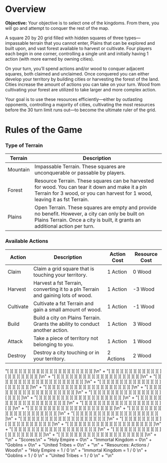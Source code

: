 <!-- I wrote all of this myself then plugged it into chatGPT in order to get it formatted nice and quick.
Here is the link to my conversation: https://chatgpt.com/share/6787c5b8-0fb0-800f-853f-19725daf03e4

 -->

<!-- <h1>Equipment</h1> -->
<h1>Overview</h1>
<p><strong>Objective:</strong> Your objective is to select one of the kingdoms. From there, you will go and attempt to conquer the rest of the map.</p>

<p>A square 20 by 20 grid filled with hidden squares of three types—impassable terrain that you cannot enter, Plains that can be explored and built upon, and vast forest available to harvest or cultivate. Four players each begin in one corner, controlling a single unit and initially having 1 action (with more earned by owning cities).</p>

<p>On your turn, you’ll spend actions and/or wood to conquer adjacent squares, both claimed and unclaimed. Once conquered you can either develop your territory by building cities or harvesting the forest of the land. Cities increase the amount of actions you can take on your turn. Wood from cultivating your forest are utilized to take larger and more complex action.</p>

<p>Your goal is to use these resources efficiently—either by outlasting opponents, controlling a majority of cities, cultivating the most resources before the 30 turn limit runs out—to become the ultimate ruler of the grid.</p>

<h1>Rules of the Game</h1>
<h3>Type of Terrain</h3>
<table>
    <thead>
        <tr>
            <th>Terrain</th>
            <th>Description</th>
        </tr>
    </thead>
    <tbody>
        <tr>
            <td>Mountain</td>
            <td>Impassable Terrain. These squares are unconquerable or passable by players.</td>
        </tr>
        <tr>
            <td>Forest</td>
            <td>Resource Terrain. These squares can be harvested for wood. You can tear it down and make it a pln Terrain for 3 wood, or you can harvest for 1 wood, leaving it as fst Terrain.</td>
        </tr>
        <tr>
            <td>Plains</td>
            <td>Open Terrain. These squares are empty and provide no benefit. However, a city can only be built on Plains Terrain. Once a city is built, it grants an additional action per turn.</td>
        </tr>
    </tbody>
</table>

<h3>Available Actions</h3>
<table>
    <thead>
        <tr>
            <th>Action</th>
            <th>Description</th>
            <th>Action Cost</th>
            <th>Resource Cost</th>
        </tr>
    </thead>
    <tbody>
        <tr>
            <td>Claim</td>
            <td>Claim a grid square that is touching your territory.</td>
            <td>1 Action</td>
            <td>0 Wood</td>
        </tr>
        <tr>
            <td>Harvest</td>
            <td>Harvest a fst Terrain, converting it to a pln Terrain and gaining lots of wood.</td>
            <td>1 Action</td>
            <td>-3 Wood</td>
        </tr>
        <tr>
            <td>Cultivate</td>
            <td>Cultivate a fst Terrain and gain a small amount of wood.</td>
            <td>1 Action</td>
            <td>-1 Wood</td>
        </tr>
        <tr>
            <td>Build</td>
            <td>Build a city on Plains Terrain. Grants the ability to conduct another action.</td>
            <td>1 Action</td>
            <td>3 Wood</td>
        </tr>
        <tr>
            <td>Attack</td>
            <td>Take a piece of territory not belonging to you.</td>
            <td>1 Action</td>
            <td>1 Wood</td>
        </tr>
        <tr>
            <td>Destroy</td>
            <td>Destroy a city touching or in your territory.</td>
            <td>2 Actions</td>
            <td>2 Wood</td>
        </tr>
    </tbody>
</table>
<p>
"[ ][ ][ ][ ][ ][ ][ ][ ][ ][ ][ ][ ][ ][ ][ ][ ][ ][ ][ ][ ]\n" +
"[ ][ ][ ][ ][ ][ ][ ][ ][ ][ ][ ][ ][ ][ ][ ][ ][ ][ ][ ][ ]\n" +
"[ ][ ][ ][ ][ ][ ][ ][ ][ ][ ][ ][ ][ ][ ][ ][ ][ ][ ][ ][ ]\n" +
"[ ][ ][ ][ ][ ][ ][ ][ ][ ][ ][ ][ ][ ][ ][ ][ ][ ][ ][ ][ ]\n" +
"[ ][ ][ ][ ][ ][ ][ ][ ][ ][ ][ ][ ][ ][ ][ ][ ][ ][ ][ ][ ]\n" +
"[ ][ ][ ][ ][ ][ ][ ][ ][ ][ ][ ][ ][ ][ ][ ][ ][ ][ ][ ][ ]\n" +
"[ ][ ][ ][ ][ ][ ][ ][ ][ ][ ][ ][ ][ ][ ][ ][ ][ ][ ][ ][ ]\n" +
"[ ][ ][ ][ ][ ][ ][ ][ ][ ][ ][ ][ ][ ][ ][ ][ ][ ][ ][ ][ ]\n" +
"[ ][ ][ ][ ][ ][ ][ ][ ][ ][ ][ ][ ][ ][ ][ ][ ][ ][ ][ ][ ]\n" +
"[ ][ ][ ][ ][ ][ ][ ][ ][ ][ ][ ][ ][ ][ ][ ][ ][ ][ ][ ][ ]\n" +
"[ ][ ][ ][ ][ ][ ][ ][ ][ ][ ][ ][ ][ ][ ][ ][ ][ ][ ][ ][ ]\n" +
"[ ][ ][ ][ ][ ][ ][ ][ ][ ][ ][ ][ ][ ][ ][ ][ ][ ][ ][ ][ ]\n" +
"[ ][ ][ ][ ][ ][ ][ ][ ][ ][ ][ ][ ][ ][ ][ ][ ][ ][ ][ ][ ]\n" +
"[ ][ ][ ][ ][ ][ ][ ][ ][ ][ ][ ][ ][ ][ ][ ][ ][ ][ ][ ][ ]\n" +
"[ ][ ][ ][ ][ ][ ][ ][ ][ ][ ][ ][ ][ ][ ][ ][ ][ ][ ][ ][ ]\n" +
"[ ][ ][ ][ ][ ][ ][ ][ ][ ][ ][ ][ ][ ][ ][ ][ ][ ][ ][ ][ ]\n" +
"[ ][ ][ ][ ][ ][ ][ ][ ][ ][ ][ ][ ][ ][ ][ ][ ][ ][ ][ ][ ]\n" +
"[ ][ ][ ][ ][ ][ ][ ][ ][ ][ ][ ][ ][ ][ ][ ][ ][ ][ ][ ][ ]\n" +
"[ ][ ][ ][ ][ ][ ][ ][ ][ ][ ][ ][ ][ ][ ][ ][ ][ ][ ][ ][ ]\n" +
"[ ][ ][ ][ ][ ][ ][ ][ ][ ][ ][ ][ ][ ][ ][ ][ ][ ][ ][ ][ ]\n" +
"\n" +
"Scores:\n" +
"Holy Empire = 0\n" +
"Immortal Kingdom = 0\n" +
"Goblins = 0\n" +
"United Tribes = 0\n" +
"\n" +
"Resources: Actions / Wood\n" +
"Holy Empire = 1 / 0 \n" +
"Immortal Kingdom = 1 / 0 \n" +
"Goblins = 1 / 0 \n" +
"United Tribes = 1 / 0 \n" +
"\n"
</p>
